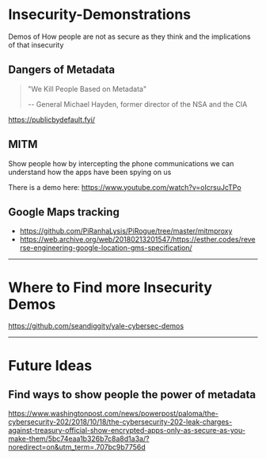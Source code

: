 # Insecurity-Demonstrations
Demos of How people are not as secure as they think and the implications of that insecurity

## Dangers of Metadata
> "We Kill People Based on Metadata"
>
> -- General Michael Hayden, former director of the NSA and the CIA

https://publicbydefault.fyi/


## MITM
Show people how by intercepting the phone communications we can understand how the apps have been spying on us

There is a demo here: https://www.youtube.com/watch?v=oIcrsuJcTPo

## Google Maps tracking
* https://github.com/PiRanhaLysis/PiRogue/tree/master/mitmproxy
* https://web.archive.org/web/20180213201547/https://esther.codes/reverse-engineering-google-location-gms-specification/


------- 

# Where to Find more Insecurity Demos
https://github.com/seandiggity/yale-cybersec-demos

--- 

# Future Ideas

## Find ways to show people the power of metadata
https://www.washingtonpost.com/news/powerpost/paloma/the-cybersecurity-202/2018/10/18/the-cybersecurity-202-leak-charges-against-treasury-official-show-encrypted-apps-only-as-secure-as-you-make-them/5bc74eaa1b326b7c8a8d1a3a/?noredirect=on&utm_term=.707bc9b7756d
